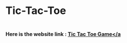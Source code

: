 # Tic-Tac-Toe
# <h4>Here is the website link : <a href="https://prancodes.github.io/Tic-Tac-Toe/">Tic Tac Toe Game</a
</h4>